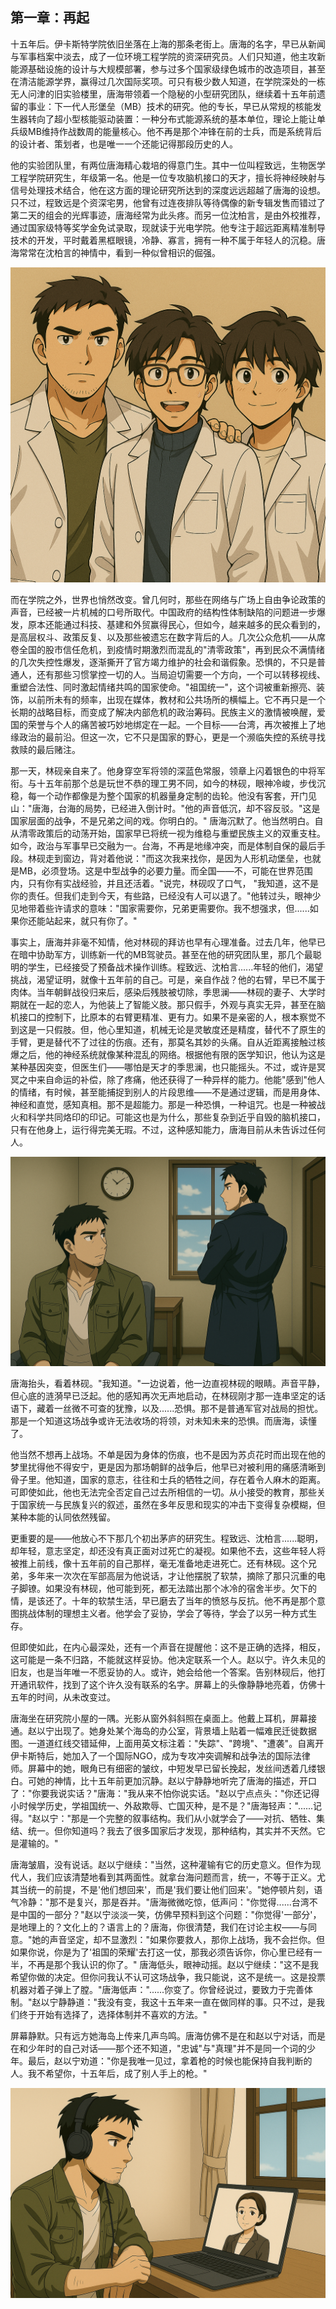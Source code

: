 ## 第一章：再起
十五年后。伊卡斯特学院依旧坐落在上海的那条老街上。唐海的名字，早已从新闻与军事档案中淡去，成了一位环境工程学院的资深研究员。人们只知道，他主攻新能源基础设施的设计与大规模部署，参与过多个国家级绿色城市的改造项目，甚至在清洁能源学界，赢得过几次国际奖项。可只有极少数人知道，在学院深处的一栋无人问津的旧实验楼里，唐海带领着一个隐秘的小型研究团队，继续着十五年前遗留的事业：下一代人形堡垒（MB）技术的研究。他的专长，早已从常规的核能发生器转向了超小型核能驱动装置：一种分布式能源系统的基本单位，理论上能让单兵级MB维持作战数周的能量核心。他不再是那个冲锋在前的士兵，而是系统背后的设计者、策划者，也是唯一一个还能记得那段历史的人。

他的实验团队里，有两位唐海精心栽培的得意门生。其中一位叫程致远，生物医学工程学院研究生，年级第一名。他是一位专攻脑机接口的天才，擅长将神经映射与信号处理技术结合，他在这方面的理论研究所达到的深度远远超越了唐海的设想。只不过，程致远是个资深宅男，他曾有过连夜排队等待偶像的新专辑发售而错过了第二天的组会的光辉事迹，唐海经常为此头疼。而另一位沈柏言，是由外校推荐，通过国家级特等奖学金免试录取，现就读于光电学院。他专注于超远距离精准制导技术的开发，平时戴着黑框眼镜，冷静、寡言，拥有一种不属于年轻人的沉稳。唐海常常在沈柏言的神情中，看到一种似曾相识的倔强。

<img src="./illustrations/1.png" />

而在学院之外，世界也悄然改变。曾几何时，那些在网络与广场上自由争论政策的声音，已经被一片机械的口号所取代。中国政府的结构性体制缺陷的问题进一步爆发，原本还能通过科技、基建和外贸赢得民心，但如今，越来越多的民众看到的，是高层权斗、政策反复、以及那些被遗忘在数字背后的人。几次公众危机——从席卷全国的股市信任危机，到疫情时期激烈而混乱的"清零政策"，再到民众不满情绪的几次失控性爆发，逐渐撕开了官方竭力维护的社会和谐假象。恐惧的，不只是普通人，还有那些习惯掌控一切的人。当局迫切需要一个方向，一个可以转移视线、重塑合法性、同时激起情绪共鸣的国家使命。"祖国统一"，这个词被重新擦亮、装饰，以前所未有的频率，出现在媒体，教材和公共场所的横幅上。它不再只是一个长期的战略目标，而变成了解决内部危机的政治筹码。民族主义的激情被唤醒，爱国的荣誉与个人的痛苦被巧妙地绑定在一起。一个目标——台湾，再次被推上了地缘政治的最前沿。但这一次，它不只是国家的野心，更是一个濒临失控的系统寻找救赎的最后赌注。

那一天，林砚亲自来了。他身穿空军将领的深蓝色常服，领章上闪着银色的中将军衔。与十五年前那个总是玩世不恭的理工男不同，如今的林砚，眼神冷峻，步伐沉稳，每一个动作都像是为整个国家的机器量身定制的齿轮。他没有客套，开门见山："唐海，台海的局势，已经进入倒计时。"他的声音低沉，却不容反驳。"这是国家层面的战争，不是兄弟之间的戏。你明白的。"
唐海沉默了。他当然明白。自从清零政策后的动荡开始，国家早已将统一视为维稳与重塑民族主义的双重支柱。如今，政治与军事早已交融为一。台海，不再是地缘冲突，而是体制自保的最后手段。林砚走到窗边，背对着他说："而这次我来找你，是因为人形机动堡垒，也就是MB，必须登场。这是中型战争的必要力量。而全国——不，可能在世界范围内，只有你有实战经验，并且还活着。"说完，林砚叹了口气，
"我知道，这不是你的责任。但我们走到今天，有些路，已经没有人可以退了。"他转过头，眼神少见地带着些许请求的意味："国家需要你，兄弟更需要你。我不想强求，但......如果你还能站起来，就只有你了。"

事实上，唐海并非毫不知情，他对林砚的拜访也早有心理准备。过去几年，他早已在暗中协助军方，训练新一代的MB驾驶员。甚至在他的研究团队里，那几个最聪明的学生，已经接受了预备战术操作训练。程致远、沈柏言......年轻的他们，渴望挑战，渴望证明，就像十五年前的自己。可是，亲自作战？他的右臂，早已不属于肉体。当年朝鲜战役归来后，感染后残肢被切除，季思澜——林砚的妻子、大学时期就在一起的恋人，为他装上了智能义肢。那只假手，外观与真实无异，甚至在脑机接口的控制下，比原本的右臂更精准、更有力。如果不是亲密的人，根本察觉不到这是一只假肢。但，他心里知道，机械无论是灵敏度还是精度，替代不了原生的手臂，更是替代不了过往的伤痕。还有，那莫名其妙的头痛。自从近距离接触过核爆之后，他的神经系统就像某种混乱的网络。根据他有限的医学知识，他认为这是某种基因突变，但医生们——哪怕是天才的季思澜，也只能摇头。不过，或许是冥冥之中来自命运的补偿，除了疼痛，他还获得了一种异样的能力。他能"感到"他人的情绪，有时候，甚至能捕捉到别人的片段思维——不是通过逻辑，而是用身体、神经和直觉，感知真相。那不是超能力。那是一种恐惧，一种诅咒。也是一种被战火和科学共同烙印的印记。可能这也是为什么，那些复杂到近乎自毁的脑机接口，只有在他身上，运行得完美无瑕。不过，这种感知能力，唐海目前从未告诉过任何人。

<img src="./illustrations/2.png" />

唐海抬头，看着林砚。"我知道。"一边说着，他一边直视林砚的眼睛。声音平静，但心底的涟漪早已泛起。他的感知再次无声地启动，在林砚刚才那一连串坚定的话语下，藏着一丝微不可查的犹豫，以及......恐惧。那不是普通军官对战局的担忧。那是一个知道这场战争或许无法收场的将领，对未知未来的恐惧。而唐海，读懂了。

他当然不想再上战场。不单是因为身体的伤痕，也不是因为苏贞花时而出现在他的梦里扰得他不得安宁，更是因为那场朝鲜的战争后，他早已对被利用的痛感清晰到骨子里。他知道，国家的意志，往往和士兵的牺牲之间，存在着令人麻木的距离。可即使如此，他也无法完全否定自己过去所相信的一切。从小接受的教育，那些关于国家统一与民族复兴的叙述，虽然在多年反思和现实的冲击下变得复杂模糊，但某种本能的认同依然残留。

更重要的是——他放心不下那几个初出茅庐的研究生。程致远、沈柏言......聪明，却年轻，意志坚定，却还没有真正面对过死亡的凝视。如果他不去，这些年轻人将被推上前线，像十五年前的自己那样，毫无准备地走进死亡。还有林砚。这个兄弟，多年来一次次在军部高层为他说话，才让他摆脱了软禁，摘除了那只沉重的电子脚镣。如果没有林砚，他可能到死，都无法踏出那个冰冷的宿舍半步。欠下的情，是该还了。十年的软禁生活，早已磨去了当年的愤怒与反抗。他不再是那个意图挑战体制的理想主义者。他学会了妥协，学会了等待，学会了以另一种方式生存。

但即使如此，在内心最深处，还有一个声音在提醒他：这不是正确的选择，相反，这可能是一条不归路，不能就这样妥协。他决定联系一个人。赵以宁。许久未见的旧友，也是当年唯一不愿妥协的人。或许，她会给他一个答案。告别林砚后，他打开通讯软件，找到了这个许久没有联系的名字。屏幕上的头像静静地亮着，仿佛十五年的时间，从未改变过。

唐海坐在研究院小屋的一隅。光影从窗外斜斜照在桌面上。他戴上耳机，屏幕接通。赵以宁出现了。她身处某个海岛的办公室，背景墙上贴着一幅难民迁徙数据图。一道道红线交错延伸，上面用英文标注着："失踪"、"跨境"、"遭袭"。自离开伊卡斯特后，她加入了一个国际NGO，成为专攻冲突调解和战争法的国际法律师。屏幕中的她，眼角已有细密的皱纹，中短发早已留长挽起，发丝间透着几缕银白。可她的神情，比十五年前更加沉静。赵以宁静静地听完了唐海的描述，开口了："你要我说实话？"唐海："我从来不怕你说实话。"赵以宁点点头："你还记得小时候学历史，学祖国统一、外敌欺辱、亡国灭种，是不是？"唐海轻声："......记得。"赵以宁："那是一个完整的叙事结构。我们从小就学会了——对抗、牺牲、集结、统一。但你知道吗？我去了很多国家后才发现，那种结构，其实并不天然。它是灌输的。"

唐海皱眉，没有说话。赵以宁继续："当然，这种灌输有它的历史意义。但作为现代人，我们应该清楚地看到其两面性。就拿台海问题而言，统一，不等于正义。尤其当统一的前提，不是'他们想回来'，而是'我们要让他们回来'。"她停顿片刻，语气冷静："那不是复兴，那是吞并。"唐海微微吃惊，低声问："你觉得......台湾不是中国的一部分？"赵以宁淡淡一笑，仿佛早预料到这个问题："你觉得'一部分'，是地理上的？文化上的？语言上的？唐海，你很清楚，我们在讨论主权——与同意。"她的声音坚定，却不显激烈："如果你要救人，那你上战场，我不会拦你。但如果你说，你是为了'祖国的荣耀'去打这一仗，那我必须告诉你，你心里已经有一半，不再是那个我认识的你了。"
唐海低头，眼神动摇。赵以宁继续："这不是我希望你做的决定。但你问我认不认可这场战争，我只能说，这不是统一。这是投票机器对着子弹上了膛。"唐海低声："......你变了。你曾经说过，要致力于完善体制。"赵以宁静静道："我没有变，我这十五年来一直在做同样的事。只不过，是我们终于开始有选择了，选择体制并不喜欢的方法。"

屏幕静默。只有远方她海岛上传来几声鸟鸣。唐海仿佛不是在和赵以宁对话，而是在和少年时的自己对话——那个还不知道，"忠诚"与"真理"并不是同一个词的少年。最后，赵以宁劝道："你是我唯一见过，拿着枪的时候也能保持自我判断的人。我不希望你，十五年后，成了别人手上的枪。"

<img src="./illustrations/3.png" />